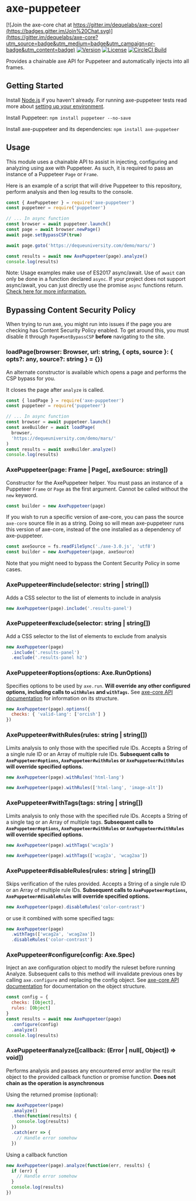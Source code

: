 # axe-puppeteer

[![Join the axe-core chat at https://gitter.im/dequelabs/axe-core](https://badges.gitter.im/Join%20Chat.svg)](https://gitter.im/dequelabs/axe-core?utm_source=badge&utm_medium=badge&utm_campaign=pr-badge&utm_content=badge)
[![Version](https://img.shields.io/npm/v/axe-puppeteer.svg)](https://www.npmjs.com/package/axe-puppeteer)
[![License](https://img.shields.io/npm/l/axe-puppeteer.svg)](LICENSE)
[![CircleCI Build](https://circleci.com/gh/dequelabs/axe-puppeteer/tree/master.svg?style=svg)](https://circleci.com/gh/dequelabs/axe-puppeteer/tree/master)

Provides a chainable axe API for Puppeteer and automatically injects into all frames.

## Getting Started

Install [Node.js](https://docs.npmjs.com/getting-started/installing-node) if you haven't already. For running axe-puppeteer tests read more about [setting up your environment](CONTRIBUTING.md).

Install Puppeteer: `npm install puppeteer --no-save`

Install axe-puppeteer and its dependencies: `npm install axe-puppeteer`

## Usage

This module uses a chainable API to assist in injecting, configuring and analyzing using axe with Puppeteer. As such, it is required to pass an instance of a Puppeteer `Page` or `Frame`.

Here is an example of a script that will drive Puppeteer to this repository, perform analysis and then log results to the console.

```js
const { AxePuppeteer } = require('axe-puppeteer')
const puppeteer = require('puppeteer')

// ... In async function
const browser = await puppeteer.launch()
const page = await browser.newPage()
await page.setBypassCSP(true)

await page.goto('https://dequeuniversity.com/demo/mars/')

const results = await new AxePuppeteer(page).analyze()
console.log(results)
```

Note: Usage examples make use of ES2017 async/await. Use of `await` can only be done in a function
declared `async`. If your project does not support async/await, you can just directly use the promise
`async` functions return. [Check here for more
information.](https://developer.mozilla.org/en-US/docs/Web/JavaScript/Reference/Statements/async_function)

## Bypassing Content Security Policy

When trying to run axe, you might run into issues if the page you are checking has Content Security Policy enabled. To get around this, you must disable it through `Page#setBypassCSP` **before** navigating to the site.

### loadPage(browser: Browser, url: string, { opts, source }: { opts?: any, source?: string } = {})

An alternate constructor is available which opens a page and performs the CSP bypass for you.

It closes the page after `analyze` is called.

```js
const { loadPage } = require('axe-puppeteer')
const puppeteer = require('puppeteer')

// ... In async function
const browser = await puppeteer.launch()
const axeBuilder = await loadPage(
  browser,
  'https://dequeuniversity.com/demo/mars/'
)
const results = await axeBuilder.analyze()
console.log(results)
```

### AxePuppeteer(page: Frame | Page[, axeSource: string])

Constructor for the AxePuppeteer helper.
You must pass an instance of a Puppeteer `Frame` or `Page` as the first argument. Cannot be called without the `new` keyword.

```js
const builder = new AxePuppeteer(page)
```

If you wish to run a specific version of axe-core, you can pass the source `axe-core` source file in as a string. Doing so will mean axe-puppeteer runs this version of axe-core, instead of the one installed as a dependency of axe-puppeteer.

```js
const axeSource = fs.readFileSync('./axe-3.0.js', 'utf8')
const builder = new AxePuppeteer(page, axeSource)
```

Note that you might need to bypass the Content Security Policy in some cases.

### AxePuppeteer#include(selector: string | string[])

Adds a CSS selector to the list of elements to include in analysis

```js
new AxePuppeteer(page).include('.results-panel')
```

### AxePuppeteer#exclude(selector: string | string[])

Add a CSS selector to the list of elements to exclude from analysis

```js
new AxePuppeteer(page)
  .include('.results-panel')
  .exclude('.results-panel h2')
```

### AxePuppeteer#options(options: Axe.RunOptions)

Specifies options to be used by `axe.run`. **Will override any other configured options, including calls to `withRules` and `withTags`.**
See [axe-core API documentation](https://github.com/dequelabs/axe-core/blob/master/doc/API.md)
for information on its structure.

```js
new AxePuppeteer(page).options({
  checks: { 'valid-lang': ['orcish'] }
})
```

### AxePuppeteer#withRules(rules: string | string[])

Limits analysis to only those with the specified rule IDs. Accepts a String of a single rule ID or an Array of multiple rule IDs. **Subsequent calls to `AxePuppeteer#options`, `AxePuppeteer#withRules` or `AxePuppeteer#withRules` will override specified options.**

```js
new AxePuppeteer(page).withRules('html-lang')
```

```js
new AxePuppeteer(page).withRules(['html-lang', 'image-alt'])
```

### AxePuppeteer#withTags(tags: string | string[])

Limits analysis to only those with the specified rule IDs. Accepts a String of a single tag or an Array of multiple tags. **Subsequent calls to `AxePuppeteer#options`, `AxePuppeteer#withRules` or `AxePuppeteer#withRules` will override specified options.**

```js
new AxePuppeteer(page).withTags('wcag2a')
```

```js
new AxePuppeteer(page).withTags(['wcag2a', 'wcag2aa'])
```

### AxePuppeteer#disableRules(rules: string | string[])

Skips verification of the rules provided. Accepts a String of a single rule ID or an Array of multiple rule IDs. **Subsequent calls to `AxePuppeteer#options`, `AxePuppeteer#disableRules` will override specified options.**

```js
new AxePuppeteer(page).disableRules('color-contrast')
```

or use it combined with some specified tags:

```js
new AxePuppeteer(page)
  .withTags(['wcag2a', 'wcag2aa'])
  .disableRules('color-contrast')
```

### AxePuppeteer#configure(config: Axe.Spec)

Inject an axe configuration object to modify the ruleset before running Analyze. Subsequent calls to this method will invalidate previous ones by calling `axe.configure` and replacing the config object. See [axe-core API documentation](https://github.com/dequelabs/axe-core/blob/master/doc/API.md#api-name-axeconfigure) for documentation on the object structure.

```js
const config = {
  checks: [Object],
  rules: [Object]
}
const results = await new AxePuppeteer(page)
  .configure(config)
  .analyze()
console.log(results)
```

### AxePuppeteer#analyze([callback: (Error | null[, Object]) => void])

Performs analysis and passes any encountered error and/or the result object to the provided callback function or promise function. **Does not chain as the operation is asynchronous**

Using the returned promise (optional):

```js
new AxePuppeteer(page)
  .analyze()
  .then(function(results) {
    console.log(results)
  })
  .catch(err => {
    // Handle error somehow
  })
```

Using a callback function

```js
new AxePuppeteer(page).analyze(function(err, results) {
  if (err) {
    // Handle error somehow
  }
  console.log(results)
})
```
